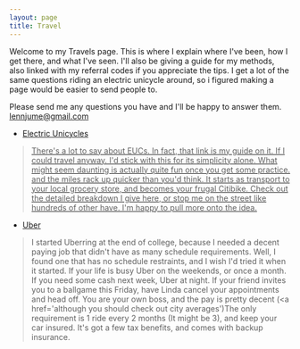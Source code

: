 ```yaml
---
layout: page
title: Travel
---
```

Welcome to my Travels page. This is where I explain where I've been, how I get there, and what I've seen. I'll also be giving a guide for my methods, also linked with my referral codes if you appreciate the tips. I get a lot of the same questions riding an electric unicycle around, so i figured making a page would be easier to send people to.

Please send me any questions you have and I'll be happy to answer them.
lennjume@gmail.com

* <a href='https://dietmocha.github.io/EUC/'>Electric Unicycles
>There's a lot to say about EUCs. In fact, that link is my guide on it.
If I could travel anyway. I'd stick with this for its simplicity alone. What might seem daunting is actually quite fun once you get some practice. and the miles rack up quicker than you'd think. It starts as transport to your local grocery store, and becomes your frugal Citibike. Check out the detailed breakdown I give here, or stop me on the street like hundreds of other have. I'm happy to pull more onto the idea.

* <a href='https://partners.uber.com/i/acmybe42ue'>Uber</a>
>I started Uberring at the end of college, because I needed a decent paying job that didn't have as many schedule requirements. Well, I found one that has no schedule restraints, and I wish I'd tried it when it started. If your life is busy Uber on the weekends, or once a month. If you need some cash next week, Uber at night. If your friend invites you to a ballgame this Friday, have Linda cancel your appointments and head off. You are your own boss, and the pay is pretty decent (<a href='although you should check out city averages'</a>)The only requirement is 1 ride every 2 months (It might be 3), and keep your car insured. It's got a few tax benefits, and comes with backup insurance.
